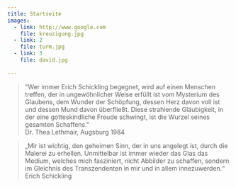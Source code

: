 ```yaml
---
title: Startseite
images:
  - link: http://www.google.com
    file: kreuzigung.jpg
  - link: 2
    file: turm.jpg
  - link: 3
    file: david.jpg
     
---
```


> "Wer immer Erich Schickling begegnet, wird auf einen Menschen treffen, der in ungewöhnlicher Weise erfüllt ist vom Mysterium des Glaubens, dem Wunder der Schöpfung, dessen Herz davon voll ist und dessen Mund davon überfließt. Diese strahlende Gläubigkeit, in der eine gotteskindliche Freude schwingt, ist die Wurzel seines gesamten Schaffens."  
Dr. Thea Lethmair, Augsburg 1984

> „Mir ist wichtig, den geheimen Sinn, der in uns angelegt ist, durch die Malerei zu erhellen.Unmittelbar ist immer wieder das Glas das Medium, welches mich fasziniert, nicht Abbilder zu schaffen, sondern im Gleichnis des Transzendenten in mir und in allem innezuwerden.“  
Erich Schickling

